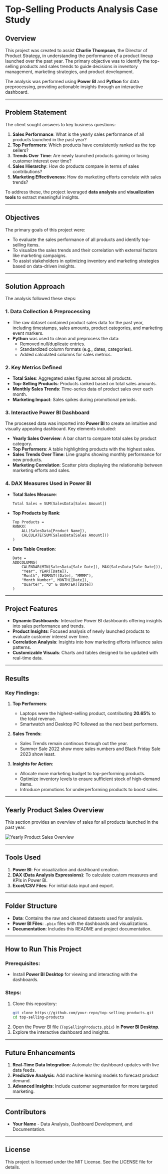 
# **Top-Selling Products Analysis Case Study**

## **Overview**
This project was created to assist **Charlie Thompson**, the Director of Product Strategy, in understanding the performance of a product lineup launched over the past year. The primary objective was to identify the top-selling products and sales trends to guide decisions in inventory management, marketing strategies, and product development.

The analysis was performed using **Power BI** and **Python** for data preprocessing, providing actionable insights through an interactive dashboard.

---

## **Problem Statement**
The client sought answers to key business questions:
1. **Sales Performance**: What is the yearly sales performance of all products launched in the past year?
2. **Top Performers**: Which products have consistently ranked as the top sellers?
3. **Trends Over Time**: Are newly launched products gaining or losing customer interest over time?
4. **Sales Hierarchy**: How do products compare in terms of sales contributions?
5. **Marketing Effectiveness**: How do marketing efforts correlate with sales trends?

To address these, the project leveraged **data analysis** and **visualization tools** to extract meaningful insights.

---

## **Objectives**
The primary goals of this project were:
- To evaluate the sales performance of all products and identify top-selling items.
- To visualize the sales trends and their correlation with external factors like marketing campaigns.
- To assist stakeholders in optimizing inventory and marketing strategies based on data-driven insights.

---

## **Solution Approach**
The analysis followed these steps:

### **1. Data Collection & Preprocessing**
- The raw dataset contained product sales data for the past year, including timestamps, sales amounts, product categories, and marketing event markers.
- **Python** was used to clean and preprocess the data:
  - Removed null/duplicate entries.
  - Standardized column formats (e.g., dates, categories).
  - Added calculated columns for sales metrics.

### **2. Key Metrics Defined**
- **Total Sales**: Aggregated sales figures across all products.
- **Top-Selling Products**: Products ranked based on total sales amounts.
- **Monthly Sales Trends**: Time-series data of product sales over each month.
- **Marketing Impact**: Sales spikes during promotional periods.

### **3. Interactive Power BI Dashboard**
The processed data was imported into **Power BI** to create an intuitive and visually appealing dashboard. Key elements included:
- **Yearly Sales Overview**: A bar chart to compare total sales by product category.
- **Top Performers**: A table highlighting products with the highest sales.
- **Sales Trends Over Time**: Line graphs showing monthly performance for new products.
- **Marketing Correlation**: Scatter plots displaying the relationship between marketing efforts and sales.

### **4. DAX Measures Used in Power BI**
- **Total Sales Measure**:  
  ```DAX
  Total Sales = SUM(SalesData[Sales Amount])
  ```

- **Top Products by Rank**:  
  ```DAX
  Top Products = 
  RANKX(
      ALL(SalesData[Product Name]), 
      CALCULATE(SUM(SalesData[Sales Amount]))
  )
  ```

- **Date Table Creation**:  
  ```DAX
  Date = 
  ADDCOLUMNS(
      CALENDAR(MIN(SalesData[Sale Date]), MAX(SalesData[Sale Date])),
      "Year", YEAR([Date]),
      "Month", FORMAT([Date], "MMMM"),
      "Month Number", MONTH([Date]),
      "Quarter", "Q" & QUARTER([Date])
  )
  ```

---

## **Project Features**
- **Dynamic Dashboards**: Interactive Power BI dashboards offering insights into sales performance and trends.
- **Product Insights**: Focused analysis of newly launched products to evaluate customer interest over time.
- **Correlation Analysis**: Insights into how marketing efforts influence sales patterns.
- **Customizable Visuals**: Charts and tables designed to be updated with real-time data.

---

## **Results**
### Key Findings:
1. **Top Performers**:  
   - Laptops were the highest-selling product, contributing **20.65%** to the total revenue.
   - Smartwatch and Desktop PC followed as the next best performers.

2. **Sales Trends**:  
   - Sales Trends remain continous through out the year.
   - Summer Sale 2022 show more sales numbers and Black Friday Sale 2023 show least.

3. **Insights for Action**:
   - Allocate more marketing budget to top-performing products.
   - Optimize inventory levels to ensure sufficient stock of high-demand items.
   - Introduce promotions for underperforming products to boost sales.

---

## Yearly Product Sales Overview
This section provides an overview of sales for all products launched in the past year.

![Yearly Product Sales Overview](dashboard.png)

---

## **Tools Used**
1. **Power BI**: For visualization and dashboard creation.
2. **DAX (Data Analysis Expressions)**: To calculate custom measures and KPIs in Power BI.
3. **Excel/CSV Files**: For initial data input and export.

---

## **Folder Structure**
- **Data**: Contains the raw and cleaned datasets used for analysis.
- **Power BI Files**: `.pbix` files with the dashboards and visualizations.
- **Documentation**: Includes this README and project documentation.

---

## **How to Run This Project**
### Prerequisites:
- Install **Power BI Desktop** for viewing and interacting with the dashboards.


### Steps:
1. Clone this repository:
   ```bash
   git clone https://github.com/your-repo/top-selling-products.git
   cd top-selling-products
   ```
2. Open the Power BI file (`TopSellingProducts.pbix`) in **Power BI Desktop**.
3. Explore the interactive dashboard and insights.

---

## **Future Enhancements**
1. **Real-Time Data Integration**: Automate the dashboard updates with live data feeds.
2. **Predictive Analysis**: Add machine learning models to forecast product demand.
3. **Advanced Insights**: Include customer segmentation for more targeted marketing.

---

## **Contributors**
- **Your Name** - Data Analysis, Dashboard Development, and Documentation.

---

## **License**
This project is licensed under the MIT License. See the LICENSE file for details.
